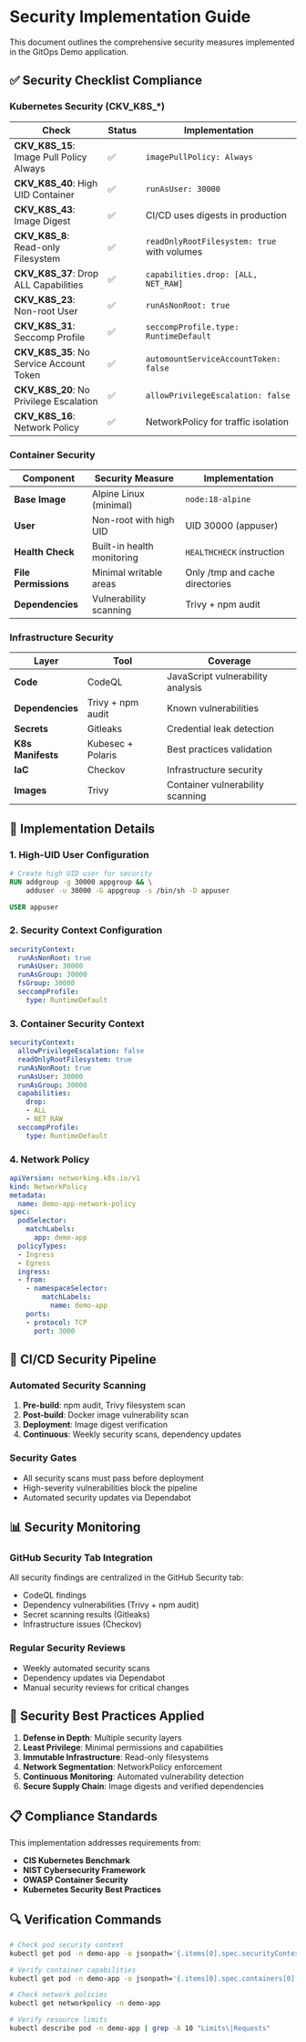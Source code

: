 # Security Implementation Guide

This document outlines the comprehensive security measures implemented in the GitOps Demo application.

## ✅ Security Checklist Compliance

### Kubernetes Security (CKV_K8S_*)

| Check | Status | Implementation |
|-------|--------|----------------|
| **CKV_K8S_15**: Image Pull Policy Always | ✅ | `imagePullPolicy: Always` |
| **CKV_K8S_40**: High UID Container | ✅ | `runAsUser: 30000` |
| **CKV_K8S_43**: Image Digest | ✅ | CI/CD uses digests in production |
| **CKV_K8S_8**: Read-only Filesystem | ✅ | `readOnlyRootFilesystem: true` with volumes |
| **CKV_K8S_37**: Drop ALL Capabilities | ✅ | `capabilities.drop: [ALL, NET_RAW]` |
| **CKV_K8S_23**: Non-root User | ✅ | `runAsNonRoot: true` |
| **CKV_K8S_31**: Seccomp Profile | ✅ | `seccompProfile.type: RuntimeDefault` |
| **CKV_K8S_35**: No Service Account Token | ✅ | `automountServiceAccountToken: false` |
| **CKV_K8S_20**: No Privilege Escalation | ✅ | `allowPrivilegeEscalation: false` |
| **CKV_K8S_16**: Network Policy | ✅ | NetworkPolicy for traffic isolation |

### Container Security

| Component | Security Measure | Implementation |
|-----------|-----------------|----------------|
| **Base Image** | Alpine Linux (minimal) | `node:18-alpine` |
| **User** | Non-root with high UID | UID 30000 (appuser) |
| **Health Check** | Built-in health monitoring | `HEALTHCHECK` instruction |
| **File Permissions** | Minimal writable areas | Only /tmp and cache directories |
| **Dependencies** | Vulnerability scanning | Trivy + npm audit |

### Infrastructure Security

| Layer | Tool | Coverage |
|-------|------|----------|
| **Code** | CodeQL | JavaScript vulnerability analysis |
| **Dependencies** | Trivy + npm audit | Known vulnerabilities |
| **Secrets** | Gitleaks | Credential leak detection |
| **K8s Manifests** | Kubesec + Polaris | Best practices validation |
| **IaC** | Checkov | Infrastructure security |
| **Images** | Trivy | Container vulnerability scanning |

## 🔧 Implementation Details

### 1. High-UID User Configuration

```dockerfile
# Create high UID user for security
RUN addgroup -g 30000 appgroup && \
    adduser -u 30000 -G appgroup -s /bin/sh -D appuser

USER appuser
```

### 2. Security Context Configuration

```yaml
securityContext:
  runAsNonRoot: true
  runAsUser: 30000
  runAsGroup: 30000
  fsGroup: 30000
  seccompProfile:
    type: RuntimeDefault
```

### 3. Container Security Context

```yaml
securityContext:
  allowPrivilegeEscalation: false
  readOnlyRootFilesystem: true
  runAsNonRoot: true
  runAsUser: 30000
  runAsGroup: 30000
  capabilities:
    drop:
    - ALL
    - NET_RAW
  seccompProfile:
    type: RuntimeDefault
```

### 4. Network Policy

```yaml
apiVersion: networking.k8s.io/v1
kind: NetworkPolicy
metadata:
  name: demo-app-network-policy
spec:
  podSelector:
    matchLabels:
      app: demo-app
  policyTypes:
  - Ingress
  - Egress
  ingress:
  - from:
    - namespaceSelector:
        matchLabels:
          name: demo-app
    ports:
    - protocol: TCP
      port: 3000
```

## 🚀 CI/CD Security Pipeline

### Automated Security Scanning

1. **Pre-build**: npm audit, Trivy filesystem scan
2. **Post-build**: Docker image vulnerability scan
3. **Deployment**: Image digest verification
4. **Continuous**: Weekly security scans, dependency updates

### Security Gates

- All security scans must pass before deployment
- High-severity vulnerabilities block the pipeline
- Automated security updates via Dependabot

## 📊 Security Monitoring

### GitHub Security Tab Integration

All security findings are centralized in the GitHub Security tab:
- CodeQL findings
- Dependency vulnerabilities (Trivy + npm audit)
- Secret scanning results (Gitleaks)
- Infrastructure issues (Checkov)

### Regular Security Reviews

- Weekly automated security scans
- Dependency updates via Dependabot
- Manual security reviews for critical changes

## 🎯 Security Best Practices Applied

1. **Defense in Depth**: Multiple security layers
2. **Least Privilege**: Minimal permissions and capabilities
3. **Immutable Infrastructure**: Read-only filesystems
4. **Network Segmentation**: NetworkPolicy enforcement
5. **Continuous Monitoring**: Automated vulnerability detection
6. **Secure Supply Chain**: Image digests and verified dependencies

## 📋 Compliance Standards

This implementation addresses requirements from:
- **CIS Kubernetes Benchmark**
- **NIST Cybersecurity Framework**
- **OWASP Container Security**
- **Kubernetes Security Best Practices**

## 🔍 Verification Commands

```bash
# Check pod security context
kubectl get pod -n demo-app -o jsonpath='{.items[0].spec.securityContext}'

# Verify container capabilities
kubectl get pod -n demo-app -o jsonpath='{.items[0].spec.containers[0].securityContext}'

# Check network policies
kubectl get networkpolicy -n demo-app

# Verify resource limits
kubectl describe pod -n demo-app | grep -A 10 "Limits\|Requests"
```